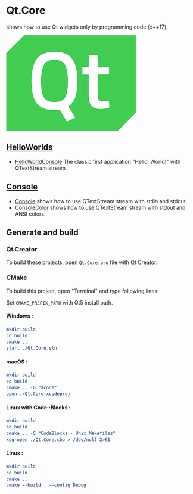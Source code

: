 # Qt.Core

shows how to use Qt widgets only by programming code (c++17).

[![qt](../docs/Pictures/qt_header.png)](https://gammasoft71.wixsite.com/gammasoft/qt)

## [HelloWorlds](HelloWorlds/README.md)

* [HelloWorldConsole](HelloWorlds/HelloWorldConsole) The classic first application "Hello, World!" with QTextStream stream.

## [Console](Console/README.md)

* [Console](Console/Console) shows how to use QTextStream stream with stdin and stdout.
* [ConsoleColor](Console/ConsoleColor) shows how to use QTextStream stream with stdout and ANSI colors.

## Generate and build

### Qt Creator

To build these projects, open `Qt.Core.pro` file with Qt Creator.

### CMake

To build this project, open "Terminal" and type following lines:

Set `CMAKE_PREFIX_PATH` with Qt5 install path.

#### Windows :

``` cmake
mkdir build
cd build
cmake ..
start ./Qt.Core.sln
```

#### macOS :

``` cmake
mkdir build
cd build
cmake .. -G "Xcode"
open ./Qt.Core.xcodeproj
```

#### Linux with Code::Blocks :

``` cmake
mkdir build
cd build
cmake .. -G "CodeBlocks - Unix Makefiles"
xdg-open ./Qt.Core.cbp > /dev/null 2>&1
```

#### Linux :

``` cmake
mkdir build
cd build
cmake .. 
cmake --build . --config Debug
```
